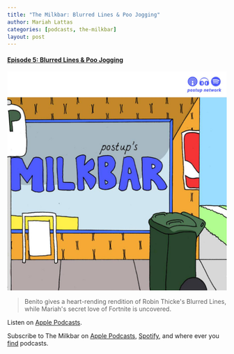 ```yaml
---
title: "The Milkbar: Blurred Lines & Poo Jogging"
author: Mariah Lattas
categories: [podcasts, the-milkbar]
layout: post
---
```


#### [Episode 5: Blurred Lines & Poo Jogging](https://podcasts.apple.com/au/podcast/episode-7-blurred-lines-poo-jogging/id1478059008?i=1000453986841)

![The Milkbar Cover Art](/assets/images/the-milkbar.jpg)

> Benito gives a heart-rending rendition of Robin Thicke's Blurred Lines, while Mariah's secret love of Fortnite is uncovered.

Listen on [Apple Podcasts](https://podcasts.apple.com/au/podcast/episode-7-blurred-lines-poo-jogging/id1478059008?i=1000453986841).

Subscribe to The Milkbar on [Apple Podcasts](https://podcasts.apple.com/au/podcast/the-milkbar/id1478059008), [Spotify](https://open.spotify.com/show/1jZ8UrvFnje63aQNC4fzo2), and where ever you [find](https://player.whooshkaa.com/shows/the-milkbar) podcasts. 